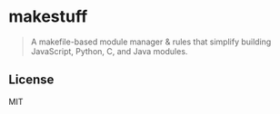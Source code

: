 # makestuff
> A makefile-based module manager & rules that simplify building JavaScript, Python, C, and Java modules.

## License

MIT

